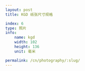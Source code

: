 ```yaml
---
layout: post
title: KGD 纸张尺寸规格

index: 6
type: 照片
info:
    name: kgd
    width: 102
    height: 136
    unit: 毫米

permalink: /cn/photography/:slug/
---
```



